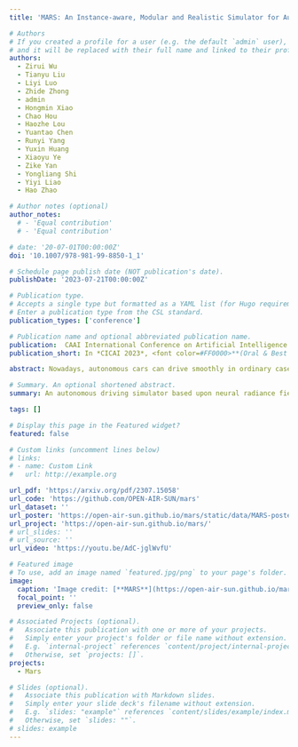 ```yaml
---
title: 'MARS: An Instance-aware, Modular and Realistic Simulator for Autonomous Driving'

# Authors
# If you created a profile for a user (e.g. the default `admin` user), write the username (folder name) here
# and it will be replaced with their full name and linked to their profile.
authors:
  - Zirui Wu
  - Tianyu Liu
  - Liyi Luo
  - Zhide Zhong
  - admin
  - Hongmin Xiao
  - Chao Hou
  - Haozhe Lou
  - Yuantao Chen
  - Runyi Yang
  - Yuxin Huang
  - Xiaoyu Ye
  - Zike Yan
  - Yongliang Shi
  - Yiyi Liao
  - Hao Zhao

# Author notes (optional)
author_notes:
  # - 'Equal contribution'
  # - 'Equal contribution'

# date: '20-07-01T00:00:00Z'
doi: '10.1007/978-981-99-8850-1_1'

# Schedule page publish date (NOT publication's date).
publishDate: '2023-07-21T00:00:00Z'

# Publication type.
# Accepts a single type but formatted as a YAML list (for Hugo requirements).
# Enter a publication type from the CSL standard.
publication_types: ['conference']

# Publication name and optional abbreviated publication name.
publication:  CAAI International Conference on Artificial Intelligence
publication_short: In *CICAI 2023*, <font color=#FF0000>**(Oral & Best Paper Runner-up Award)**</font>

abstract: Nowadays, autonomous cars can drive smoothly in ordinary cases, and it is widely recognized that realistic sensor simulation will play a critical role in solving remaining corner cases by simulating them. To this end, we propose an autonomous driving simulator based upon neural radiance fields (NeRFs). Compared with existing works, ours has three notable features":" (1) Instance-aware. Our simulator models the foreground instances and background environments separately with independent networks so that the static (e.g., size and appearance) and dynamic (e.g., trajectory) properties of instances can be controlled separately. (2) Modular. Our simulator allows flexible switching between different modern NeRF-related backbones, sampling strategies, input modalities, etc. We expect this modular design to boost academic progress and industrial deployment of NeRF-based autonomous driving simulation. (3) Realistic. Our simulator set new state-of-the-art photo-realism results given the best module selection. Our simulator will be open-sourced while most of our counterparts are not.

# Summary. An optional shortened abstract.
summary: An autonomous driving simulator based upon neural radiance fields (NeRFs) that allows flexible switching between different modern NeRF-related backbones, sampling strategies, input modalities, etc, and is expected to boost academic progress and industrial deployment of NeRF-based autonomous driving simulation.

tags: []

# Display this page in the Featured widget?
featured: false

# Custom links (uncomment lines below)
# links:
# - name: Custom Link
#   url: http://example.org

url_pdf: 'https://arxiv.org/pdf/2307.15058'
url_code: 'https://github.com/OPEN-AIR-SUN/mars'
url_dataset: ''
url_poster: 'https://open-air-sun.github.io/mars/static/data/MARS-poster.pdf'
url_project: 'https://open-air-sun.github.io/mars/'
# url_slides: ''
# url_source: ''
url_video: 'https://youtu.be/AdC-jglWvfU'

# Featured image
# To use, add an image named `featured.jpg/png` to your page's folder.
image:
  caption: 'Image credit: [**MARS**](https://open-air-sun.github.io/mars/)'
  focal_point: ''
  preview_only: false

# Associated Projects (optional).
#   Associate this publication with one or more of your projects.
#   Simply enter your project's folder or file name without extension.
#   E.g. `internal-project` references `content/project/internal-project/index.md`.
#   Otherwise, set `projects: []`.
projects:
  - Mars

# Slides (optional).
#   Associate this publication with Markdown slides.
#   Simply enter your slide deck's filename without extension.
#   E.g. `slides: "example"` references `content/slides/example/index.md`.
#   Otherwise, set `slides: ""`.
# slides: example
---
```

<!-- 
{{% callout note %}}
Click the _Cite_ button above to demo the feature to enable visitors to import publication metadata into their reference management software.
{{% /callout %}}

{{% callout note %}}
Create your slides in Markdown - click the _Slides_ button to check out the example.
{{% /callout %}}

Add the publication's **full text** or **supplementary notes** here. You can use rich formatting such as including [code, math, and images](https://docs.hugoblox.com/content/writing-markdown-latex/). -->
